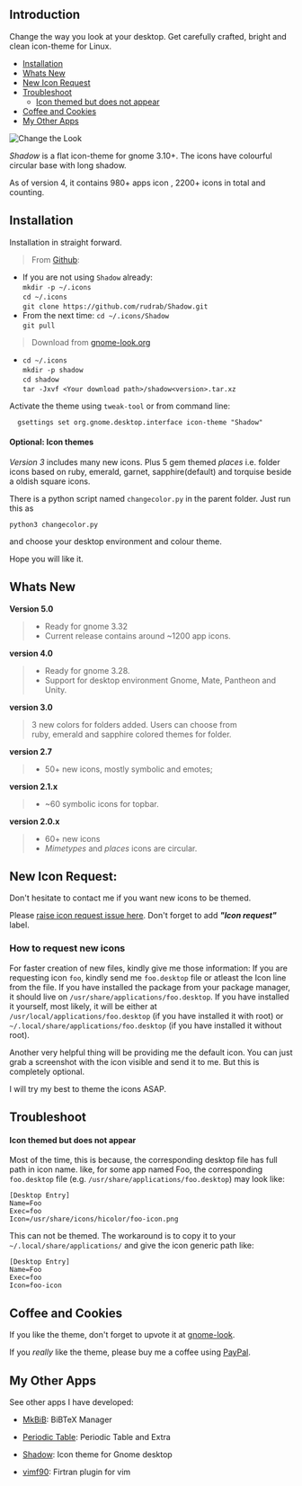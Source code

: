 ## Introduction
Change the way you look at your desktop. Get carefully crafted, bright and clean icon-theme for
Linux.


- [Installation](#installation)
- [Whats New](#whats-new)
- [New Icon Request](#new-icon-request)
- [Troubleshoot](#troubleshoot)
  - [Icon themed but does not appear](#icon-themed-but-does-not-appear)
- [Coffee and Cookies](#coffee-and-cookies)
- [My Other Apps](#my-other-apps)


![Change the Look](http://rudrab.github.io/Shadow/burn-in.gif)


*Shadow* is a flat icon-theme for gnome 3.10+. The icons have colourful circular base with long shadow.

As of version 4, it contains 980+ apps icon , 2200+ icons in total and counting.

## Installation

Installation in straight forward.
> From [Github](https://github.com/rudrab/Shadow):
* If you are not using `Shadow` already:<br>
    `mkdir -p ~/.icons`<br>
    `cd ~/.icons`<br>
    `git clone https://github.com/rudrab/Shadow.git`
* From the next time:
    `cd ~/.icons/Shadow`<br>
    `git pull`


> Download from [gnome-look.org](https://www.gnome-look.org/content/show.php/Shadow?content=170398)
*  `cd ~/.icons`<br>
   `mkdir -p shadow`<br>
   `cd shadow`<br>
   `tar -Jxvf <Your download path>/shadow<version>.tar.xz`

Activate the theme using `tweak-tool` or from command line:
      
      gsettings set org.gnome.desktop.interface icon-theme "Shadow"


#### Optional: Icon themes

*Version 3* includes many new icons. Plus 5 gem themed *places* i.e. folder icons based on ruby,
emerald, garnet, sapphire(default) and torquise beside a oldish square icons. 

There is a python script named `changecolor.py` in the parent folder. Just run this as

    python3 changecolor.py

and choose your desktop environment and colour theme.

Hope you will like it.

## Whats New
**Version 5.0**
  > * Ready for gnome 3.32
  > * Current release contains around ~1200 app icons. 

**version 4.0**
  > * Ready for gnome 3.28.
  > * Support for desktop environment Gnome, Mate, Pantheon and Unity.
  
**version 3.0**
  > 3 new colors for folders added. Users can choose from<br/> 
  > ruby, emerald and sapphire colored themes for folder.

**version 2.7**
  > * 50+ new icons, mostly symbolic and emotes;

**version 2.1.x**
  > * ~60 symbolic icons for topbar.

**version 2.0.x**
  > * 60+ new icons
  > * _Mimetypes_ and _places_ icons are circular. 

## New Icon Request:
Don't hesitate to contact me if you want new icons to be themed.

Please [raise icon request issue here](https://github.com/rudrab/Shadow/issues). 
Don't forget to add  ***"Icon request"*** label. 

### How to request new icons

For faster creation of new files, kindly give me those information:
If you are requesting icon `foo`, kindly send me `foo.desktop` file or atleast the Icon line from
the file. If you have installed the package from your package manager, it should live on
`/usr/share/applications/foo.desktop`. If you have installed it yourself, most likely, it will be
either at `/usr/local/applications/foo.desktop` (if you have installed it with root) or 
`~/.local/share/applications/foo.desktop` (if you have installed it without root). 

Another very helpful thing will be providing me the default icon. You can just grab a screenshot
with the icon visible and send it to me. But this is completely optional.

I will try my best to theme the icons ASAP.

## Troubleshoot
#### Icon themed but does not appear
 Most of the time, this is because, the corresponding desktop file has full path in icon name.
 like, for some app named Foo, the corresponding `foo.desktop` file (e.g.
 `/usr/share/applications/foo.desktop`) may look like:
 ```
[Desktop Entry]
Name=Foo
Exec=foo
Icon=/usr/share/icons/hicolor/foo-icon.png
 ```

This can not be themed. The workaround is to copy it to your `~/.local/share/applications/`
and give the icon generic path like:
```
[Desktop Entry]
Name=Foo
Exec=foo
Icon=foo-icon
 ```

## Coffee and Cookies
If you like the theme, don't forget to upvote it at [gnome-look](https://www.gnome-look.org/content/show.php/Shadow?content=170398).

If you _really_ like the theme, please buy me a coffee using [PayPal](https://www.paypal.me/banerjeerudra). 

## My Other Apps

See other apps I have developed:

- [MkBiB](http://rudrab.github.io/MkBiB/): BiBTeX Manager

- [Periodic Table](http://rudrab.github.io/PeriodicTable/): Periodic Table and Extra

- [Shadow](http://rudrab.github.io/Shadow/): Icon theme for Gnome desktop

- [vimf90](http://rudrab.github.io/vimf90/): Firtran plugin for vim
